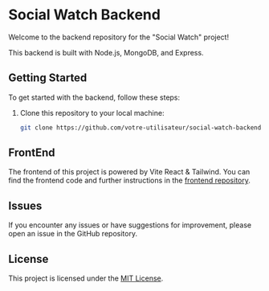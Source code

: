 # Social Watch Backend

Welcome to the backend repository for the "Social Watch" project!

This backend is built with Node.js, MongoDB, and Express.

## Getting Started

To get started with the backend, follow these steps:

1. Clone this repository to your local machine:

   ```bash
   git clone https://github.com/votre-utilisateur/social-watch-backend.git

## FrontEnd

The frontend of this project is powered by Vite React & Tailwind. You can find the frontend code and further instructions in the [frontend repository](https://github.com/Joff317/front-final-project).

## Issues

If you encounter any issues or have suggestions for improvement, please open an issue in the GitHub repository.

## License

This project is licensed under the [MIT License](LICENSE).

